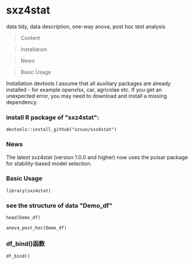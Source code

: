 # sxz4stat
data tidy, data description, one-way anova, post hoc test analysis

> Content

> Installation

> News

> Basic Usage

Installation
devtools I assume that all auxiliary packages are already installed - for example openxlsx, car, agricolae etc. If you get an unexpected error, you may need to download and install a missing dependency.

### install R package of "sxz4stat":

``` devtools::install_github("xzsun/sxz4stat") ```

### News

The latest sxz4stat (version 1.0.0 and higher) now uses the pulsar package for stability-based model selection.

### Basic Usage

``` library(sxz4stat) ```

### see the structure of data "Demo_df"

``` head(Demo_df) ```

``` anova_post_hoc(Demo_df) ```

### df_bind()函数

``` df_bind() ```

